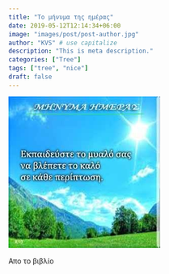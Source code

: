 ```yaml
---
title: "Το μήνυμα της ημέρας"
date: 2019-05-12T12:14:34+06:00
image: "images/post/post-author.jpg"
author: "KVS" # use capitalize
description: "This is meta description."
categories: ["Tree"]
tags: ["tree", "nice"]
draft: false
---
```


![An Example image](/images/post/1639215140643.jpeg)


Απο το βιβλίο
